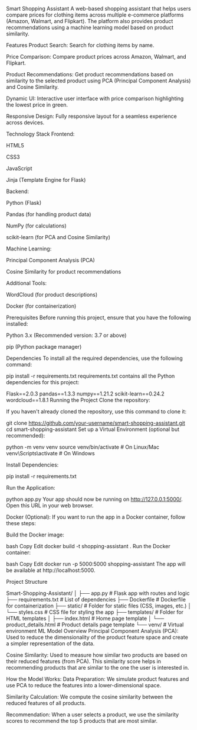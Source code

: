 Smart Shopping Assistant
A web-based shopping assistant that helps users compare prices for clothing items across multiple e-commerce platforms (Amazon, Walmart, and Flipkart). The platform also provides product recommendations using a machine learning model based on product similarity.

Features
Product Search: Search for clothing items by name.

Price Comparison: Compare product prices across Amazon, Walmart, and Flipkart.

Product Recommendations: Get product recommendations based on similarity to the selected product using PCA (Principal Component Analysis) and Cosine Similarity.

Dynamic UI: Interactive user interface with price comparison highlighting the lowest price in green.

Responsive Design: Fully responsive layout for a seamless experience across devices.

Technology Stack
Frontend:

HTML5

CSS3

JavaScript

Jinja (Template Engine for Flask)

Backend:

Python (Flask)

Pandas (for handling product data)

NumPy (for calculations)

scikit-learn (for PCA and Cosine Similarity)

Machine Learning:

Principal Component Analysis (PCA)

Cosine Similarity for product recommendations

Additional Tools:

WordCloud (for product descriptions)

Docker (for containerization)

Prerequisites
Before running this project, ensure that you have the following installed:

Python 3.x (Recommended version: 3.7 or above)

pip (Python package manager)

Dependencies
To install all the required dependencies, use the following command:


pip install -r requirements.txt
requirements.txt contains all the Python dependencies for this project:


Flask==2.0.3
pandas==1.3.3
numpy==1.21.2
scikit-learn==0.24.2
wordcloud==1.8.1
Running the Project
Clone the repository:

If you haven't already cloned the repository, use this command to clone it:


git clone https://github.com/your-username/smart-shopping-assistant.git
cd smart-shopping-assistant
Set up a Virtual Environment (optional but recommended):


python -m venv venv
source venv/bin/activate  # On Linux/Mac
venv\Scripts\activate  # On Windows

Install Dependencies:

pip install -r requirements.txt

Run the Application:

python app.py
Your app should now be running on http://127.0.0.1:5000/. Open this URL in your web browser.

Docker (Optional):
If you want to run the app in a Docker container, follow these steps:

Build the Docker image:

bash
Copy
Edit
docker build -t shopping-assistant .
Run the Docker container:

bash
Copy
Edit
docker run -p 5000:5000 shopping-assistant
The app will be available at http://localhost:5000.

Project Structure

Smart-Shopping-Assistant/
│
├── app.py                # Flask app with routes and logic
├── requirements.txt      # List of dependencies
├── Dockerfile            # Dockerfile for containerization
├── static/               # Folder for static files (CSS, images, etc.)
│   └── styles.css        # CSS file for styling the app
├── templates/            # Folder for HTML templates
│   ├── index.html        # Home page template
│   └── product_details.html  # Product details page template
└── venv/                 # Virtual environment 
ML Model Overview
Principal Component Analysis (PCA): Used to reduce the dimensionality of the product feature space and create a simpler representation of the data.

Cosine Similarity: Used to measure how similar two products are based on their reduced features (from PCA). This similarity score helps in recommending products that are similar to the one the user is interested in.

How the Model Works:
Data Preparation: We simulate product features and use PCA to reduce the features into a lower-dimensional space.

Similarity Calculation: We compute the cosine similarity between the reduced features of all products.

Recommendation: When a user selects a product, we use the similarity scores to recommend the top 5 products that are most similar.
